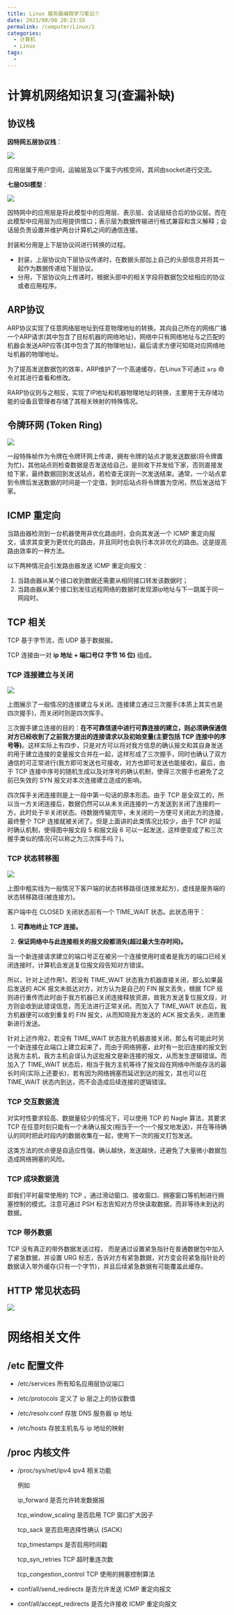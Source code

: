 ```yaml
---
title: Linux 服务器编程学习笔记①
date: 2021/08/08 20:23:55
permalink: /computer/Linux/1
categories:
  - 计算机
  - Linux
tags:
  -
---
```

# 计算机网络知识复习(查漏补缺)

##  协议栈

**因特网五层协议栈**：

![](/picture/computer/Linux/1/1.png)

应用层属于用户空间，运输层及以下属于内核空间，其间由socket进行交流。

**七层OSI模型**：

![](/picture/computer/Linux/1/2.png)

因特网中的应用层是将此模型中的应用层、表示层、会话层结合后的协议层。而在此模型中应用层为应用提供借口；表示层为数据传输进行格式兼容和含义解释；会话层负责设置并维护两台计算机之间的通信连接。

封装和分用是上下层协议间进行转换的过程。

- 封装，上层协议向下层协议传递时，在数据头部加上自己的头部信息并将其一起作为数据传递给下层协议。
- 分用，下层协议向上传递时，根据头部中的相关字段将数据包交给相应的协议或者应用程序。

## ARP协议

ARP协议实现了任意网络层地址到任意物理地址的转换。其向自己所在的网络广播一个ARP请求(其中包含了目标机器的网络地址)，网络中只有网络地址与之匹配的机器会发送ARP应答(其中包含了其的物理地址)，最后请求方便可知晓对应网络地址机器的物理地址。

为了提高发送数据包的效率，ARP维护了一个高速缓存，在Linux下可通过 `arp` 命令对其进行查看和修改。

RARP协议则与之相反，实现了IP地址和机器物理地址的转换，主要用于无存储功能的设备且管理者存储了其相关映射的特殊情况。

## 令牌环网 (Token Ring)

![](/picture/computer/Linux/1/3.png)

一段特殊帧作为令牌在令牌环网上传递，拥有令牌的站点才能发送数据(将令牌置为忙)，其他站点则检查数据是否发送给自己，是则收下并发给下家，否则直接发给下家，最终数据回到发送站点，若检查无误则一次发送结束。通常，一个站点拿到令牌后发送数据的时间是一个定值，到时后站点将令牌置为空闲，然后发送给下家。

## ICMP 重定向

当路由器检测到一台机器使用非优化路由时，会向其发送一个 ICMP 重定向报文，请求其变更为更优化的路由，并且同时也会执行本次非优化的路由。这是提高路由效率的一种方法。

以下两种情况会引发路由器发送 ICMP 重定向报文：

1. 当路由器从某个接口收到数据还需要从相同接口转发该数据时；
2. 当路由器从某个接口到发往远程网络的数据时发现源ip地址与下一跳属于同一网段时。

## TCP 相关

TCP 基于字节流，而 UDP 基于数据报。 

TCP 连接由一对 **ip 地址 + 端口号(2 字节 16 位)** 组成。

### TCP 连接建立与关闭

![](/picture/computer/Linux/1/4.png)

上图展示了一般情况的连接建立与关闭。连接建立通过三次握手(本质上其实也是四次握手)，而关闭时则是四次挥手。

三次握手建立连接的目的：**在不可靠信道中进行可靠连接的建立，则必须确保通信对方已经收到了之前我方提出的连接请求以及初始变量(主要包括 TCP 连接中的序号等)**。这样实际上有四步，只是对方可以将对我方信息的确认报文和其自身发送的用于建立连接的变量报文合并在一起，这样形成了三次握手，同时也确认了双方通信的可正常进行(我方即可发送也可接收，对方也即可发送也能接收)。最后，由于 TCP 连接中序号的随机生成以及对序号的确认机制，使得三次握手也避免了之前已失效的 SYN 报文对本次连接建立造成的影响。

四次挥手关闭连接则是上一段中第一句话的原本形态。由于 TCP 是全双工的，所以当一方关闭连接后，数据仍然可以从未关闭连接的一方发送到关闭了连接的一方，此时处于半关闭状态。待数据传输完毕，未关闭的一方便可关闭此方的连接，最终整个 TCP 连接就被关闭了。但是上面讲的此类情况比较少，由于 TCP 的延时确认机制，使得图中报文段 5 和报文段 6 可以一起发送，这样便变成了和三次握手类似的情况(可以称之为三次挥手吗？)。

### TCP 状态转移图

![](/picture/computer/Linux/1/5.png)

上图中粗实线为一般情况下客户端的状态转移路径(连接发起方)，虚线是服务端的状态转移路径(被连接方)。

客户端中在 CLOSED 关闭状态前有一个 TIME_WAIT 状态。此状态用于：

1. **可靠地终止 TCP 连接。**

2. **保证网络中与此连接相关的报文段都消失(超过最大生存时间)。**

当一个新连接请求建立的端口号正在被另一个连接使用时或者是我方的端口已经关闭连接时，计算机会发送复位报文段告知对方错误。

所以，针对上述作用1，若没有 TIME_WAIT 状态我方机器直接关闭，那么如果最后发送的 ACK 报文未抵达对方，对方认为是自己的 FIN 报文丢失，根据 TCP 规则进行重传而此时由于我方机器已关闭连接释放资源，故我方发送复位报文段，对方则会收到此错误信息，而无法进行正常关闭。而加入了 TIME_WAIT 状态后，我方机器便可以收到重复的 FIN 报文，从而知晓我方发送的 ACK 报文丢失，进而重新进行发送。

针对上述作用2，若没有 TIME_WAIT 状态我方机器直接关闭，那么有可能此时另一个新连接在此端口上建立起来了，而由于网络拥塞，此时有一批旧连接的报文到达我方主机，我方主机会误认为这批报文是新连接的报文，从而发生逻辑错误。而加入了 TIME_WAIT 状态后，相当于我方主机等待了报文段在网络中所能存活的最长时间(实际上还要长)，若有因为网络拥塞而延迟到达的报文，其也可以在 TIME_WAIT 状态内到达，而不会造成后续连接的逻辑错误。

### TCP 交互数据流

对实时性要求较高、数据量较少的情况下，可以使用 TCP 的 Nagle 算法，其要求 TCP 在任意时刻只能有一个未确认报文(相当于一个一个报文地发送)，并在等待确认的同时把此时段内的数据收集在一起，使用下一次的报文打包发送。

这类方法的优点便是自适应性强，确认越快，发送越快，还避免了大量微小数据包造成网络拥塞的风险。

### TCP 成块数据流

即我们平时最常使用的 TCP 。通过滑动窗口、接收窗口、拥塞窗口等机制进行拥塞控制的模式。注意可通过 PSH 标志告知对方尽快读取数据，而非等待未到达的数据。

### TCP 带外数据

TCP 没有真正的带外数据发送过程， 而是通过设置紧急指针在普通数据包中加入了紧急数据，并设置 URG 标志，告诉对方有紧急数据，对方变会将紧急指针处的数据读入带外缓存(只有一个字节)，并且后续紧急数据有可能覆盖此缓存。

## HTTP 常见状态码

![](/picture/computer/Linux/1/6.png)

# 网络相关文件

## /etc 配置文件

- /etc/services 所有知名应用层协议端口

- /etc/protocols 定义了 ip 层之上的协议数值

- /etc/resolv.conf 存放 DNS 服务器 ip 地址	

- /etc/hosts 存放主机名与 ip 地址的映射

## /proc 内核文件

- /proc/sys/net/ipv4 ipv4 相关功能

  例如
  
  ip_forward 是否允许转发数据报

  tcp_window_scaling 是否启用 TCP 窗口扩大因子 

  tcp_sack 是否启用选择性确认 (SACK)

  tcp_timestamps 是否启用时间戳

  tcp_syn_retries TCP 超时重连次数

  tcp_congestion_control TCP 使用的拥塞控制算法

- conf/all/send_redirects 是否允许发送 ICMP 重定向报文

- conf/all/accept_redirects 是否允许接收 ICMP 重定向报文
